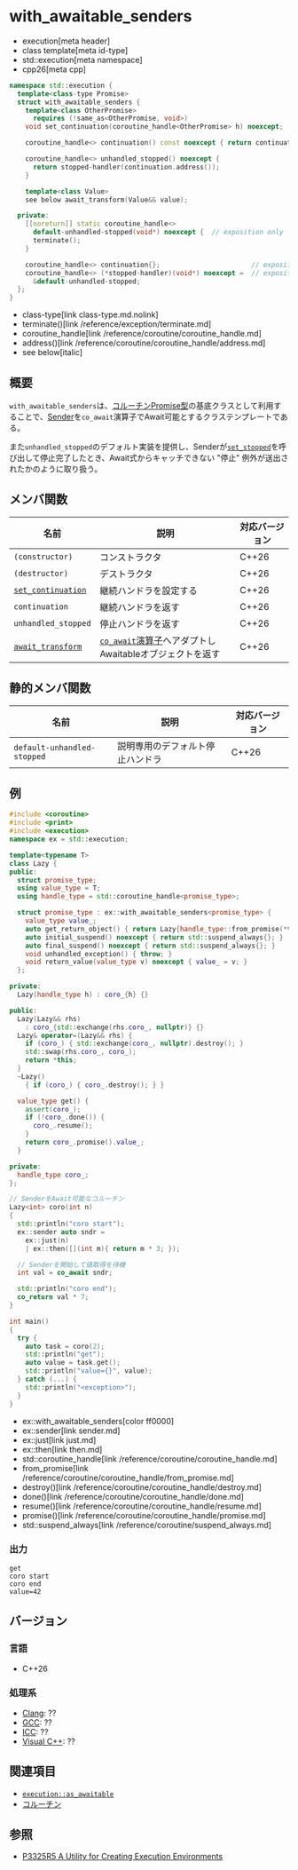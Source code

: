 # with_awaitable_senders
* execution[meta header]
* class template[meta id-type]
* std::execution[meta namespace]
* cpp26[meta cpp]

```cpp
namespace std::execution {
  template<class-type Promise>
  struct with_awaitable_senders {
    template<class OtherPromise>
      requires (!same_as<OtherPromise, void>)
    void set_continuation(coroutine_handle<OtherPromise> h) noexcept;

    coroutine_handle<> continuation() const noexcept { return continuation; }

    coroutine_handle<> unhandled_stopped() noexcept {
      return stopped-handler(continuation.address());
    }

    template<class Value>
    see below await_transform(Value&& value);

  private:
    [[noreturn]] static coroutine_handle<>
      default-unhandled-stopped(void*) noexcept {  // exposition only
      terminate();
    }

    coroutine_handle<> continuation{};                       // exposition only
    coroutine_handle<> (*stopped-handler)(void*) noexcept =  // exposition only
      &default-unhandled-stopped;
  };
}
```
* class-type[link class-type.md.nolink]
* terminate()[link /reference/exception/terminate.md]
* coroutine_handle[link /reference/coroutine/coroutine_handle.md]
* address()[link /reference/coroutine/coroutine_handle/address.md]
* see below[italic]

## 概要
`with_awaitable_senders`は、[コルーチンPromise型](/lang/cpp20/coroutines.md)の基底クラスとして利用することで、[Sender](sender.md)を`co_await`演算子でAwait可能とするクラステンプレートである。

また`unhandled_stopped`のデフォルト実装を提供し、Senderが[`set_stopped`](set_stopped.md)を呼び出して停止完了したとき、Await式からキャッチできない "停止" 例外が送出されたかのように取り扱う。


## メンバ関数

| 名前 | 説明 | 対応バージョン |
|------|------|-------|
| `(constructor)` | コンストラクタ | C++26 |
| `(destructor)` | デストラクタ | C++26 |
| [`set_continuation`](with_awaitable_senders/set_continuation.md) | 継続ハンドラを設定する | C++26 |
| `continuation` | 継続ハンドラを返す | C++26 |
| `unhandled_stopped` | 停止ハンドラを返す | C++26 |
| [`await_transform`](with_awaitable_senders/await_transform.md) | [`co_await`演算子](/lang/cpp20/coroutines.md)へアダプトしAwaitableオブジェクトを返す | C++26 |


## 静的メンバ関数

| 名前 | 説明 | 対応バージョン |
|------|------|-------|
| `default-unhandled-stopped` | 説明専用のデフォルト停止ハンドラ | C++26 |


## 例
```cpp example
#include <coroutine>
#include <print>
#include <execution>
namespace ex = std::execution;

template<typename T>
class Lazy {
public:
  struct promise_type;
  using value_type = T;
  using handle_type = std::coroutine_handle<promise_type>;

  struct promise_type : ex::with_awaitable_senders<promise_type> {
    value_type value_;
    auto get_return_object() { return Lazy{handle_type::from_promise(*this)}; }
    auto initial_suspend() noexcept { return std::suspend_always{}; }
    auto final_suspend() noexcept { return std::suspend_always{}; }
    void unhandled_exception() { throw; }
    void return_value(value_type v) noexcept { value_ = v; }
  };

private:
  Lazy(handle_type h) : coro_{h} {}

public:
  Lazy(Lazy&& rhs)
    : coro_{std::exchange(rhs.coro_, nullptr)} {}
  Lazy& operator=(Lazy&& rhs) {
    if (coro_) { std::exchange(coro_, nullptr).destroy(); }
    std::swap(rhs.coro_, coro_);
    return *this;
  }
  ~Lazy()
    { if (coro_) { coro_.destroy(); } }

  value_type get() {
    assert(coro_);
    if (!coro_.done()) {
      coro_.resume();
    }
    return coro_.promise().value_;
  }

private:
  handle_type coro_;
};

// SenderをAwait可能なコルーチン
Lazy<int> coro(int n)
{
  std::println("coro start");
  ex::sender auto sndr =
    ex::just(n)
    | ex::then([](int m){ return m * 3; });

  // Senderを開始して値取得を待機
  int val = co_await sndr;

  std::println("coro end");
  co_return val * 7;
}

int main()
{
  try {
    auto task = coro(2);
    std::println("get");
    auto value = task.get();
    std::println("value={}", value);
  } catch (...) {
    std::println("<exception>");
  }
}
```
* ex::with_awaitable_senders[color ff0000]
* ex::sender[link sender.md]
* ex::just[link just.md]
* ex::then[link then.md]
* std::coroutine_handle[link /reference/coroutine/coroutine_handle.md]
* from_promise[link /reference/coroutine/coroutine_handle/from_promise.md]
* destroy()[link /reference/coroutine/coroutine_handle/destroy.md]
* done()[link /reference/coroutine/coroutine_handle/done.md]
* resume()[link /reference/coroutine/coroutine_handle/resume.md]
* promise()[link /reference/coroutine/coroutine_handle/promise.md]
* std::suspend_always[link /reference/coroutine/suspend_always.md]

### 出力
```
get
coro start
coro end
value=42
```


## バージョン
### 言語
- C++26

### 処理系
- [Clang](/implementation.md#clang): ??
- [GCC](/implementation.md#gcc): ??
- [ICC](/implementation.md#icc): ??
- [Visual C++](/implementation.md#visual_cpp): ??


## 関連項目
- [`execution::as_awaitable`](as_awaitable.md.nolink)
- [コルーチン](/lang/cpp20/coroutines.md)


## 参照
- [P3325R5 A Utility for Creating Execution Environments](https://open-std.org/jtc1/sc22/wg21/docs/papers/2024/p3325r5.html)


